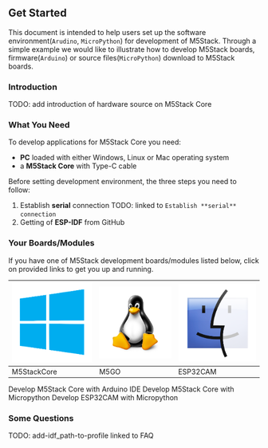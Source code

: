 ## Get Started

This document is intended to help users set up the software environment(`Arudino`, `MicroPython`) for development of M5Stack. Through a simple example we would like to illustrate how to develop M5Stack boards, firmware(`Arduino`) or source files(`MicroPython`) download to M5Stack boards. 


### Introduction

TODO: add introduction of hardware source on M5Stack Core


### What You Need

To develop applications for M5Stack Core you need:

* **PC** loaded with either Windows, Linux or Mac operating system
* a **M5Stack Core** with Type-C cable
 
Before setting development environment, the three steps you need to follow:

1. Establish **serial** connection
TODO: linked to `Establish **serial** connection`
2. Getting of **ESP-IDF** from GitHub

### Your Boards/Modules

If you have one of M5Stack development boards/modules listed below, click on provided links to get you up and running.

![image](../../_static/windows-logo.png) | ![image](../../_static/linux-logo.png) | ![image](../../_static/macos-logo.png) 
---|---|---
M5StackCore | M5GO | ESP32CAM

Develop M5Stack Core with Arduino IDE
Develop M5Stack Core with Micropython
Develop ESP32CAM with Micropython


### Some Questions

TODO: add-idf_path-to-profile linked to FAQ
